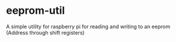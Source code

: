 # eeprom-util
A simple utility for raspberry pi for reading and writing to an eeprom (Address through shift registers)
